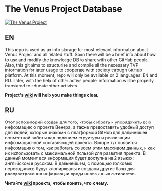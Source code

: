 The Venus Project Database
===============
[![The Venus Project](http://civilisation2.org/wp-content/uploads/2012/03/topTVPlogo.png)](http://thevenusproject.com)

## EN
This repo is used as an info storage for most relevant information about Venus Project and all related stuff.
Soon there will be a brief info about how to use and modify the knowledge DB to share with other GitHub people.
Also, this git aims to structurize and compile all the necessary TVP information for later usage to cooperate with society through GitHub platform. At this moment, repo will only be available on 2 languages: EN and RU. Later, with the help of other active people, information will be properly translated to educate other activists.

**Рroject's [wiki](https://github.com/thevenusproject-dev/database/wiki) will help you make things clear.**

## RU
Этот репозиторий создан для того, чтобы собрать и упорядочить всю информацию о проекте Венера, а также предоставить удобный доступ для людей, которые знакомы с платформой GitHub для дальнейшей совместной работы над видением структуры и реализации информационной составляющей проекта. Вскоре тут появится информация о том, как работать со всем этим массивом данных, и как их использовать с максимальной пользой для развития проекта. В данный момент вся информация будет доступна на 2 языках: английском и русском. В дальнейшем, с помощью толковых переводчиков будут клонированы и созданы другие базы для распространения информации среди иноязычных активистов.

**Читайте [wiki](https://github.com/thevenusproject-dev/database/wiki) проекта, чтобы понять, что к чему.**
